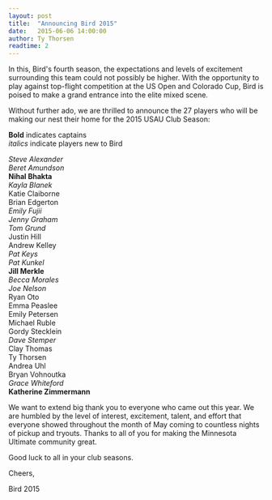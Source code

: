 ```yaml
---
layout: post
title:  "Announcing Bird 2015"
date:   2015-06-06 14:00:00
author: Ty Thorsen
readtime: 2
---
```


In this, Bird's fourth season, the expectations and levels of excitement surrounding this team could not possibly be higher. With the opportunity to play against top-flight competition at the US Open and Colorado Cup, Bird is poised to make a grand entrance into the elite mixed scene. 

Without further ado, we are thrilled to announce the 27 players who will be making our nest their home for the 2015 USAU Club Season:

<!--more-->

<strong>Bold</strong> indicates captains<br/>
<em>italics</em> indicate players new to Bird

<em>Steve Alexander</em><br/>
<em>Beret Amundson</em><br/>
<strong>Nihal Bhakta</strong><br/>
<em>Kayla Blanek</em><br/>
Katie Claiborne<br/>
Brian Edgerton<br/>
<em>Emily Fujii</em><br/>
<em>Jenny Graham</em><br/>
<em>Tom Grund</em><br/>
Justin Hill<br/>
Andrew Kelley<br/>
<em>Pat Keys</em><br/>
<em>Pat Kunkel</em><br/>
<strong>Jill Merkle</strong><br/>
<em>Becca Morales</em><br/>
<em>Joe Nelson</em><br/>
Ryan Oto<br/>
Emma Peaslee<br/>
Emily Petersen<br/>
Michael Ruble<br/>
Gordy Stecklein<br/>
<em>Dave Stemper</em><br/>
Clay Thomas<br/>
Ty Thorsen<br/>
Andrea Uhl<br/>
Bryan Vohnoutka<br/>
<em>Grace Whiteford</em><br/>
<strong>Katherine Zimmermann</strong><br/>

We want to extend big thank you to everyone who came out this year. We are humbled by the level of interest, excitement, talent, and effort that everyone showed throughout the month of May coming to countless nights of pickup and tryouts. Thanks to all of you for making the Minnesota Ultimate community great.

Good luck to all in your club seasons.

Cheers,

Bird 2015